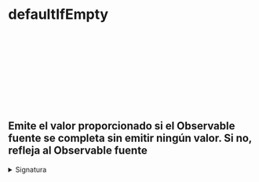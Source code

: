<div class="page-heading">

# defaultIfEmpty

<a target="_blank" href="https://github.com/ReactiveX/rxjs/blob/master/src/internal/operators/defaultIfEmpty.ts">
<svg>
  <use xlink:href="/assets/icons/github.svg#github"></use>
</svg>
</a>
</div>

<h2 class="subtitle"> Emite el valor proporcionado si el Observable fuente se completa sin emitir ningún valor. Si no, refleja al Observable fuente
</h2>

<details>
<summary>Signatura</summary>

### Firma

`defaultIfEmpty<T, R>(defaultValue: R = null): OperatorFunction<T, T | R>`

### Parámetros

<table>
<tr><td>defaultValue</td><td>Opcional. El valor por defecto es <code>null</code>.
El valor por defecto utilizado en el caso de que el Observable esté vacío.</td></tr>
<table>

### Retorna

`OperatorFunction<T, T | R>`: Un Observable que puede emitir el valor por defecto especificado si el Observable fuente no emite ningún valor, o los valores emitidos por el Observable fuente.

</details>

## Descripción

Si el Observable fuente está vacío, este operador emitirá un valor por defecto.

<img src="assets/images/marble-diagrams/conditional-boolean/defaultIfEmpty.md" alt="Diagrama de canicas del operador defaultIfEmpty">

`defaultIfEmpty` emite los valores emitidos por el Observable fuente o un valor por defecto en el caso de que el Observable fuente esté vacío (se completa sin haber emitido ningún valor `next`.)

## Ejemplos

**Como el Observable está vacío, se emitirá el valor por defecto**

<a target="_blank" href="https://stackblitz.com/edit/rxjs-defaultifempty-1?file=index.ts">StackBlitz</a>

```javascript
import { defaultIfEmpty } from "rxjs/operators";
import { EMPTY } from "rxjs";

const empty$ = EMPTY;

empty$.pipe(defaultIfEmpty("La respuesta es 42")).subscribe(console.log);
// Salida: La respuesta es 42
```

**Si no se presiona ninguna tecla en 4 segundos, se emitirá el valor de la tecla por defecto**

<a target="_blank" href="https://stackblitz.com/edit/rxjs-defaultifempty-2?file=index.ts">StackBlitz</a>

```typescript
import { defaultIfEmpty, map, takeUntil } from "rxjs/operators";
import { fromEvent, timer } from "rxjs";

const defaultKey = "Space";

const key$ = fromEvent<KeyboardEvent>(document, "keydown").pipe(
  map(({ code }) => code),
  takeUntil(timer(4000))
);

key$.pipe(defaultIfEmpty(defaultKey)).subscribe(console.log);
// Salida: (4s) Space
```

### Ejemplo de la documentación oficial

**Si en 5 segundos no se hace ningún click, se emitirá el mensaje "Ningún click"**

```javascript
import { fromEvent } from "rxjs";
import { defaultIfEmpty, takeUntil } from "rxjs/operators";

const clicks = fromEvent(document, "click");
const clicksBeforeFive = clicks.pipe(takeUntil(interval(5000)));
const result = clicksBeforeFive.pipe(defaultIfEmpty("Ningún click"));
result.subscribe((x) => console.log(x));
```

## Recursos adicionales -

- [Documentación oficial en inglés](https://rxjs-dev.firebaseapp.com/api/operators/defaultIfEmpty)
